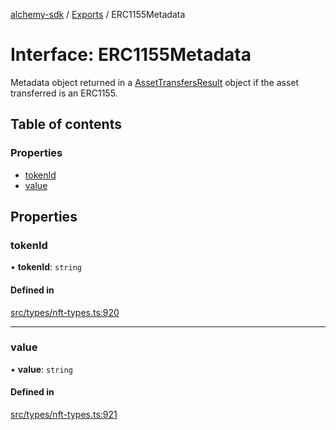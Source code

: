[alchemy-sdk](../README.md) / [Exports](../modules.md) / ERC1155Metadata

# Interface: ERC1155Metadata

Metadata object returned in a [AssetTransfersResult](AssetTransfersResult.md) object if the asset
transferred is an ERC1155.

## Table of contents

### Properties

- [tokenId](ERC1155Metadata.md#tokenid)
- [value](ERC1155Metadata.md#value)

## Properties

### tokenId

• **tokenId**: `string`

#### Defined in

[src/types/nft-types.ts:920](https://github.com/alchemyplatform/alchemy-sdk-js/blob/4e3af22/src/types/nft-types.ts#L920)

___

### value

• **value**: `string`

#### Defined in

[src/types/nft-types.ts:921](https://github.com/alchemyplatform/alchemy-sdk-js/blob/4e3af22/src/types/nft-types.ts#L921)
